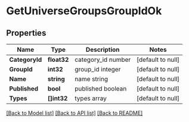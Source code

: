 # GetUniverseGroupsGroupIdOk

## Properties
Name | Type | Description | Notes
------------ | ------------- | ------------- | -------------
**CategoryId** | **float32** | category_id number | [default to null]
**GroupId** | **int32** | group_id integer | [default to null]
**Name** | **string** | name string | [default to null]
**Published** | **bool** | published boolean | [default to null]
**Types** | **[]int32** | types array | [default to null]

[[Back to Model list]](../README.md#documentation-for-models) [[Back to API list]](../README.md#documentation-for-api-endpoints) [[Back to README]](../README.md)


